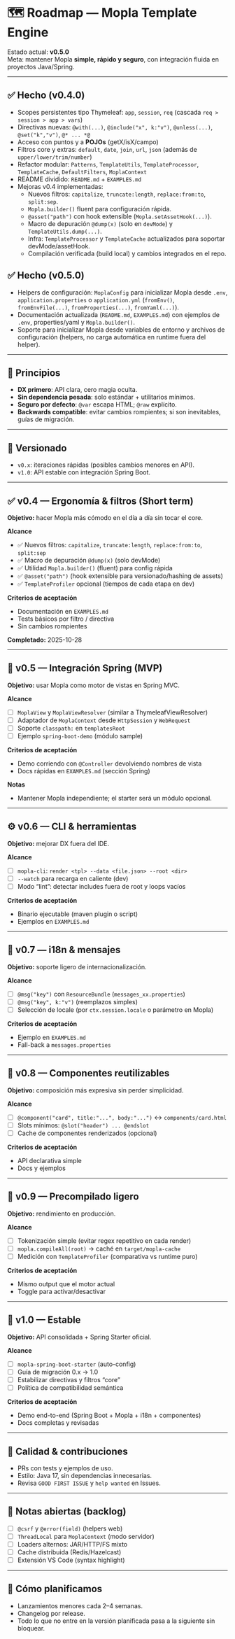 # 🗺️ Roadmap — Mopla Template Engine

Estado actual: **v0.5.0**  
Meta: mantener Mopla **simple, rápido y seguro**, con integración fluida en proyectos Java/Spring.

---

## ✅ Hecho (v0.4.0)
- Scopes persistentes tipo Thymeleaf: `app`, `session`, `req` (cascada `req > session > app > vars`)
- Directivas nuevas: `@with(...)`, `@include("x", k:"v")`, `@unless(...)`, `@set("k","v")`, `@* ... *@`
- Acceso con puntos y a **POJOs** (getX/isX/campo)
- Filtros core y extras: `default`, `date`, `join`, `url`, `json` (además de `upper/lower/trim/number`)
- Refactor modular: `Patterns`, `TemplateUtils`, `TemplateProcessor`, `TemplateCache`, `DefaultFilters`, `MoplaContext`
- README dividido: `README.md` + `EXAMPLES.md`
- Mejoras v0.4 implementadas:
	- Nuevos filtros: `capitalize`, `truncate:length`, `replace:from:to`, `split:sep`.
	- `Mopla.builder()` fluent para configuración rápida.
	- `@asset("path")` con hook extensible (`Mopla.setAssetHook(...)`).
	- Macro de depuración `@dump(x)` (solo en `devMode`) y `TemplateUtils.dump(...)`.
	- Infra: `TemplateProcessor` y `TemplateCache` actualizados para soportar devMode/assetHook.
	- Compilación verificada (build local) y cambios integrados en el repo.

## ✅ Hecho (v0.5.0)
- Helpers de configuración: `MoplaConfig` para inicializar Mopla desde `.env`, `application.properties` o `application.yml` (`fromEnv()`, `fromEnvFile(...)`, `fromProperties(...)`, `fromYaml(...)`).
- Documentación actualizada (`README.md`, `EXAMPLES.md`) con ejemplos de `.env`, properties/yaml y `Mopla.builder()`.
- Soporte para inicializar Mopla desde variables de entorno y archivos de configuración (helpers, no carga automática en runtime fuera del helper).


---

## 🧭 Principios
- **DX primero**: API clara, cero magia oculta.
- **Sin dependencia pesada**: solo estándar + utilitarios mínimos.
- **Seguro por defecto**: `@var` escapa HTML; `@raw` explícito.
- **Backwards compatible**: evitar cambios rompientes; si son inevitables, guías de migración.

---

## 🧩 Versionado
- `v0.x`: iteraciones rápidas (posibles cambios menores en API).
- `v1.0`: API estable con integración Spring Boot.

---

## ✅ v0.4 — Ergonomía & filtros (Short term)
**Objetivo:** hacer Mopla más cómodo en el día a día sin tocar el core.

**Alcance**
- ✅ Nuevos filtros: `capitalize`, `truncate:length`, `replace:from:to`, `split:sep`
- ✅ Macro de depuración `@dump(x)` (solo devMode)
- ✅ Utilidad `Mopla.builder()` (fluent) para config rápida
- ✅ `@asset("path")` (hook extensible para versionado/hashing de assets)
- ✅ `TemplateProfiler` opcional (tiempos de cada etapa en dev)

**Criterios de aceptación**
- Documentación en `EXAMPLES.md`
- Tests básicos por filtro / directiva
- Sin cambios rompientes

**Completado:** 2025-10-28

---

## 🌱 v0.5 — Integración Spring (MVP)
**Objetivo:** usar Mopla como motor de vistas en Spring MVC.

**Alcance**
- [ ] `MoplaView` y `MoplaViewResolver` (similar a ThymeleafViewResolver)
- [ ] Adaptador de `MoplaContext` desde `HttpSession` y `WebRequest`
- [ ] Soporte `classpath:` en `templatesRoot`
- [ ] Ejemplo `spring-boot-demo` (módulo sample)

**Criterios de aceptación**
- Demo corriendo con `@Controller` devolviendo nombres de vista
- Docs rápidas en `EXAMPLES.md` (sección Spring)

**Notas**
- Mantener Mopla independiente; el starter será un módulo opcional.

---

## ⚙️ v0.6 — CLI & herramientas
**Objetivo:** mejorar DX fuera del IDE.

**Alcance**
- [ ] `mopla-cli`: `render <tpl> --data <file.json> --root <dir>`
- [ ] `--watch` para recarga en caliente (dev)
- [ ] Modo “lint”: detectar includes fuera de root y loops vacíos

**Criterios de aceptación**
- Binario ejecutable (maven plugin o script)
- Ejemplos en `EXAMPLES.md`

---

## 🧠 v0.7 — i18n & mensajes
**Objetivo:** soporte ligero de internacionalización.

**Alcance**
- [ ] `@msg("key")` con `ResourceBundle` (`messages_xx.properties`)
- [ ] `@msg("key", k:"v")` (reemplazos simples)
- [ ] Selección de locale (por `ctx.session.locale` o parámetro en Mopla)

**Criterios de aceptación**
- Ejemplo en `EXAMPLES.md`
- Fall-back a `messages.properties`

---

## 🧩 v0.8 — Componentes reutilizables
**Objetivo:** composición más expresiva sin perder simplicidad.

**Alcance**
- [ ] `@component("card", title:"...", body:"...")` ↔ `components/card.html`
- [ ] Slots mínimos: `@slot("header") ... @endslot`
- [ ] Cache de componentes renderizados (opcional)

**Criterios de aceptación**
- API declarativa simple
- Docs y ejemplos

---

## 🚀 v0.9 — Precompilado ligero
**Objetivo:** rendimiento en producción.

**Alcance**
- [ ] Tokenización simple (evitar regex repetitivo en cada render)
- [ ] `mopla.compileAll(root)` → caché en `target/mopla-cache`
- [ ] Medición con `TemplateProfiler` (comparativa vs runtime puro)

**Criterios de aceptación**
- Mismo output que el motor actual
- Toggle para activar/desactivar

---

## 🎯 v1.0 — Estable
**Objetivo:** API consolidada + Spring Starter oficial.

**Alcance**
- [ ] `mopla-spring-boot-starter` (auto-config)
- [ ] Guía de migración 0.x → 1.0
- [ ] Estabilizar directivas y filtros “core”
- [ ] Política de compatibilidad semántica

**Criterios de aceptación**
- Demo end-to-end (Spring Boot + Mopla + i18n + componentes)
- Docs completas y revisadas

---

## 🧪 Calidad & contribuciones
- PRs con tests y ejemplos de uso.
- Estilo: Java 17, sin dependencias innecesarias.
- Revisa `GOOD FIRST ISSUE` y `help wanted` en Issues.

---

## 📝 Notas abiertas (backlog)
- [ ] `@csrf` y `@error(field)` (helpers web)
- [ ] `ThreadLocal` para `MoplaContext` (modo servidor)
- [ ] Loaders alternos: JAR/HTTP/FS mixto
- [ ] Cache distribuida (Redis/Hazelcast)
- [ ] Extensión VS Code (syntax highlight)

---

## 📅 Cómo planificamos
- Lanzamientos menores cada 2–4 semanas.
- Changelog por release.
- Todo lo que no entre en la versión planificada pasa a la siguiente sin bloquear.

